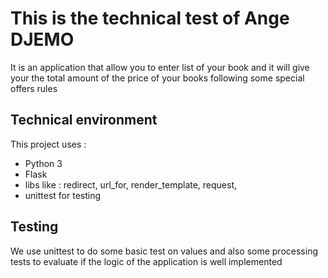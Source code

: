 # This is the technical test of Ange DJEMO

 It is an application that allow you to enter list of your book
 and it will give your the total amount of the price of your books following some special offers rules

## Technical environment
This project uses :
* Python 3
* Flask
* libs like : redirect, url_for, render_template, request, 
* unittest for testing

## Testing
We use unittest to do some basic test on values and also some processing tests to evaluate if the logic of the application is well implemented 